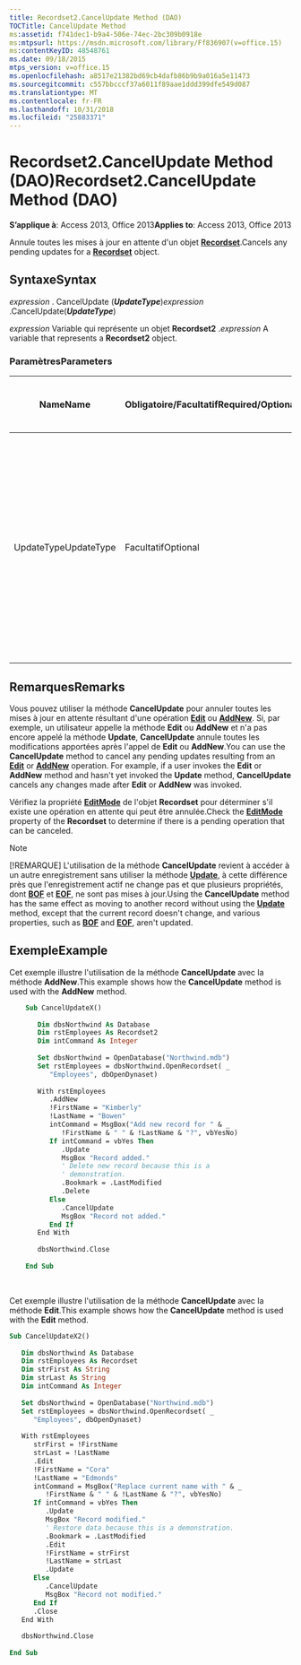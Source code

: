 ```yaml
---
title: Recordset2.CancelUpdate Method (DAO)
TOCTitle: CancelUpdate Method
ms:assetid: f741dec1-b9a4-506e-74ec-2bc309b0918e
ms:mtpsurl: https://msdn.microsoft.com/library/Ff836907(v=office.15)
ms:contentKeyID: 48548761
ms.date: 09/18/2015
mtps_version: v=office.15
ms.openlocfilehash: a8517e21382bd69cb4dafb86b9b9a016a5e11473
ms.sourcegitcommit: c557bbcccf37a6011f89aae1ddd399dfe549d087
ms.translationtype: MT
ms.contentlocale: fr-FR
ms.lasthandoff: 10/31/2018
ms.locfileid: "25883371"
---
```

# <a name="recordset2cancelupdate-method-dao"></a><span data-ttu-id="3e41c-102">Recordset2.CancelUpdate Method (DAO)</span><span class="sxs-lookup"><span data-stu-id="3e41c-102">Recordset2.CancelUpdate Method (DAO)</span></span>


<span data-ttu-id="3e41c-103">**S’applique à**: Access 2013, Office 2013</span><span class="sxs-lookup"><span data-stu-id="3e41c-103">**Applies to**: Access 2013, Office 2013</span></span>

<span data-ttu-id="3e41c-104">Annule toutes les mises à jour en attente d'un objet **[Recordset](recordset-object-dao.md)**.</span><span class="sxs-lookup"><span data-stu-id="3e41c-104">Cancels any pending updates for a **[Recordset](recordset-object-dao.md)** object.</span></span>

## <a name="syntax"></a><span data-ttu-id="3e41c-105">Syntaxe</span><span class="sxs-lookup"><span data-stu-id="3e41c-105">Syntax</span></span>

<span data-ttu-id="3e41c-106">*expression* . CancelUpdate (***UpdateType***)</span><span class="sxs-lookup"><span data-stu-id="3e41c-106">*expression* .CancelUpdate(***UpdateType***)</span></span>

<span data-ttu-id="3e41c-107">*expression* Variable qui représente un objet **Recordset2** .</span><span class="sxs-lookup"><span data-stu-id="3e41c-107">*expression* A variable that represents a **Recordset2** object.</span></span>

### <a name="parameters"></a><span data-ttu-id="3e41c-108">Paramètres</span><span class="sxs-lookup"><span data-stu-id="3e41c-108">Parameters</span></span>

<table>
<colgroup>
<col style="width: 25%" />
<col style="width: 25%" />
<col style="width: 25%" />
<col style="width: 25%" />
</colgroup>
<thead>
<tr class="header">
<th><p><span data-ttu-id="3e41c-109">Name</span><span class="sxs-lookup"><span data-stu-id="3e41c-109">Name</span></span></p></th>
<th><p><span data-ttu-id="3e41c-110">Obligatoire/Facultatif</span><span class="sxs-lookup"><span data-stu-id="3e41c-110">Required/Optional</span></span></p></th>
<th><p><span data-ttu-id="3e41c-111">Type de données</span><span class="sxs-lookup"><span data-stu-id="3e41c-111">Data Type</span></span></p></th>
<th><p><span data-ttu-id="3e41c-112">Description</span><span class="sxs-lookup"><span data-stu-id="3e41c-112">Description</span></span></p></th>
</tr>
</thead>
<tbody>
<tr class="odd">
<td><p><span data-ttu-id="3e41c-113">UpdateType</span><span class="sxs-lookup"><span data-stu-id="3e41c-113">UpdateType</span></span></p></td>
<td><p><span data-ttu-id="3e41c-114">Facultatif</span><span class="sxs-lookup"><span data-stu-id="3e41c-114">Optional</span></span></p></td>
<td><p><span data-ttu-id="3e41c-115"><strong>Entier long</strong></span><span class="sxs-lookup"><span data-stu-id="3e41c-115"><strong>Long</strong></span></span></p></td>
<td><p><span data-ttu-id="3e41c-116">Affectez une des valeurs de <strong><a href="updatetypeenum-enumeration-dao.md">UpdateTypeEnum</a></strong> .</span><span class="sxs-lookup"><span data-stu-id="3e41c-116">Set to one of the <strong><a href="updatetypeenum-enumeration-dao.md">UpdateTypeEnum</a></strong> values.</span></span></p>

> [!NOTE]
> <P><span data-ttu-id="3e41c-117">Les <EM>valeurs de dbUpdateRegular</EM> et <EM>dbUpdateBatch ne</EM> sont valides uniquement si la mise à jour par lot est activée.</span><span class="sxs-lookup"><span data-stu-id="3e41c-117">The <EM>dbUpdateRegular</EM> and <EM>dbUpdateBatch</EM> values are valid only if batch updating is enabled.</span></span></P>


</td>
</tr>
</tbody>
</table>


## <a name="remarks"></a><span data-ttu-id="3e41c-118">Remarques</span><span class="sxs-lookup"><span data-stu-id="3e41c-118">Remarks</span></span>

<span data-ttu-id="3e41c-p101">Vous pouvez utiliser la méthode **CancelUpdate** pour annuler toutes les mises à jour en attente résultant d'une opération **[Edit](recordset2-edit-method-dao.md)** ou **[AddNew](recordset2-addnew-method-dao.md)**. Si, par exemple, un utilisateur appelle la méthode **Edit** ou **AddNew** et n'a pas encore appelé la méthode **Update**, **CancelUpdate** annule toutes les modifications apportées après l'appel de **Edit** ou **AddNew**.</span><span class="sxs-lookup"><span data-stu-id="3e41c-p101">You can use the **CancelUpdate** method to cancel any pending updates resulting from an **[Edit](recordset2-edit-method-dao.md)** or **[AddNew](recordset2-addnew-method-dao.md)** operation. For example, if a user invokes the **Edit** or **AddNew** method and hasn't yet invoked the **Update** method, **CancelUpdate** cancels any changes made after **Edit** or **AddNew** was invoked.</span></span>

<span data-ttu-id="3e41c-121">Vérifiez la propriété **[EditMode](recordset2-editmode-property-dao.md)** de l'objet **Recordset** pour déterminer s'il existe une opération en attente qui peut être annulée.</span><span class="sxs-lookup"><span data-stu-id="3e41c-121">Check the **[EditMode](recordset2-editmode-property-dao.md)** property of the **Recordset** to determine if there is a pending operation that can be canceled.</span></span>


> [!NOTE]
> <P><span data-ttu-id="3e41c-122">[!REMARQUE] L'utilisation de la méthode <STRONG>CancelUpdate</STRONG> revient à accéder à un autre enregistrement sans utiliser la méthode <STRONG><A href="recordset2-update-method-dao.md">Update</A></STRONG>, à cette différence près que l'enregistrement actif ne change pas et que plusieurs propriétés, dont <STRONG><A href="recordset2-bof-property-dao.md">BOF</A></STRONG> et <STRONG><A href="recordset2-eof-property-dao.md">EOF</A></STRONG>, ne sont pas mises à jour.</span><span class="sxs-lookup"><span data-stu-id="3e41c-122">Using the <STRONG>CancelUpdate</STRONG> method has the same effect as moving to another record without using the <STRONG><A href="recordset2-update-method-dao.md">Update</A></STRONG> method, except that the current record doesn't change, and various properties, such as <STRONG><A href="recordset2-bof-property-dao.md">BOF</A></STRONG> and <STRONG><A href="recordset2-eof-property-dao.md">EOF</A></STRONG>, aren't updated.</span></span></P>



## <a name="example"></a><span data-ttu-id="3e41c-123">Exemple</span><span class="sxs-lookup"><span data-stu-id="3e41c-123">Example</span></span>

<span data-ttu-id="3e41c-124">Cet exemple illustre l'utilisation de la méthode **CancelUpdate** avec la méthode **AddNew**.</span><span class="sxs-lookup"><span data-stu-id="3e41c-124">This example shows how the **CancelUpdate** method is used with the **AddNew** method.</span></span>

```vb
    Sub CancelUpdateX() 
     
       Dim dbsNorthwind As Database 
       Dim rstEmployees As Recordset2 
       Dim intCommand As Integer 
     
       Set dbsNorthwind = OpenDatabase("Northwind.mdb") 
       Set rstEmployees = dbsNorthwind.OpenRecordset( _ 
          "Employees", dbOpenDynaset) 
     
       With rstEmployees 
          .AddNew 
          !FirstName = "Kimberly" 
          !LastName = "Bowen" 
          intCommand = MsgBox("Add new record for " & _ 
             !FirstName & " " & !LastName & "?", vbYesNo) 
          If intCommand = vbYes Then 
             .Update 
             MsgBox "Record added." 
             ' Delete new record because this is a  
             ' demonstration. 
             .Bookmark = .LastModified 
             .Delete 
          Else 
             .CancelUpdate 
             MsgBox "Record not added." 
          End If 
       End With 
     
       dbsNorthwind.Close 
     
    End Sub 
```

<br/>

<span data-ttu-id="3e41c-125">Cet exemple illustre l'utilisation de la méthode **CancelUpdate** avec la méthode **Edit**.</span><span class="sxs-lookup"><span data-stu-id="3e41c-125">This example shows how the **CancelUpdate** method is used with the **Edit** method.</span></span>

```vb
Sub CancelUpdateX2() 
 
   Dim dbsNorthwind As Database 
   Dim rstEmployees As Recordset 
   Dim strFirst As String 
   Dim strLast As String 
   Dim intCommand As Integer 
 
   Set dbsNorthwind = OpenDatabase("Northwind.mdb") 
   Set rstEmployees = dbsNorthwind.OpenRecordset( _ 
      "Employees", dbOpenDynaset) 
 
   With rstEmployees 
      strFirst = !FirstName 
      strLast = !LastName 
      .Edit 
      !FirstName = "Cora" 
      !LastName = "Edmonds" 
      intCommand = MsgBox("Replace current name with " & _ 
         !FirstName & " " & !LastName & "?", vbYesNo) 
      If intCommand = vbYes Then 
         .Update 
         MsgBox "Record modified." 
         ' Restore data because this is a demonstration. 
         .Bookmark = .LastModified 
         .Edit 
         !FirstName = strFirst 
         !LastName = strLast 
         .Update 
      Else 
         .CancelUpdate 
         MsgBox "Record not modified." 
      End If 
      .Close 
   End With 
 
   dbsNorthwind.Close 
 
End Sub 
 
```

